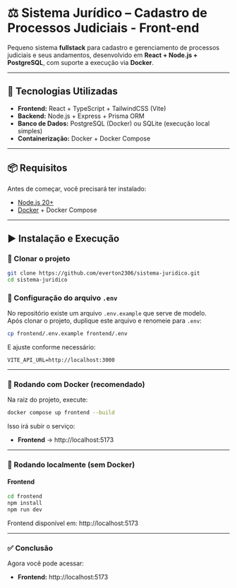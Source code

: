 # ⚖️ Sistema Jurídico – Cadastro de Processos Judiciais - Front-end

Pequeno sistema **fullstack** para cadastro e gerenciamento de processos judiciais e seus andamentos, desenvolvido em **React + Node.js + PostgreSQL**, com suporte a execução via **Docker**.

---

## 🚀 Tecnologias Utilizadas

- **Frontend:** React + TypeScript + TailwindCSS (Vite)
- **Backend:** Node.js + Express + Prisma ORM
- **Banco de Dados:** PostgreSQL (Docker) ou SQLite (execução local simples)
- **Containerização:** Docker + Docker Compose

---

## 📦 Requisitos

Antes de começar, você precisará ter instalado:

- [Node.js 20+](https://nodejs.org/en/download/)
- [Docker](https://www.docker.com/products/docker-desktop/) + Docker Compose

---

## ▶️ Instalação e Execução

### 🔹 Clonar o projeto
```bash
git clone https://github.com/everton2306/sistema-juridico.git
cd sistema-juridico
```

### 🔹 Configuração do arquivo `.env`

No repositório existe um arquivo `.env.example` que serve de modelo.  
Após clonar o projeto, duplique este arquivo e renomeie para `.env`:

```bash
cp frontend/.env.example frontend/.env
```

E ajuste conforme necessário:

```env
VITE_API_URL=http://localhost:3000
```

---

### 🔹 Rodando com Docker (recomendado)

Na raiz do projeto, execute:

```bash
docker compose up frontend --build
```

Isso irá subir o serviço:

- **Frontend** → http://localhost:5173  

---

### 🔹 Rodando localmente (sem Docker)

#### Frontend
```bash
cd frontend
npm install
npm run dev
```

Frontend disponível em: http://localhost:5173

---

### ✅ Conclusão

Agora você pode acessar:

- **Frontend:** http://localhost:5173 
